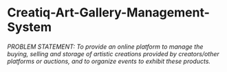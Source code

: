 # Creatiq-Art-Gallery-Management-System
<html>
<body>
<h6>
  PROBLEM STATEMENT: 
To provide an online platform to manage the buying, selling and storage of artistic creations provided by creators/other platforms or auctions, and to organize events to exhibit these products. 

</h6>
</body>
</html>
